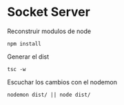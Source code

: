 # Socket Server

Reconstruir modulos de node
```
npm install
```

Generar el dist
```
tsc -w
```

Escuchar los cambios con el nodemon
```
nodemon dist/ || node dist/
```

